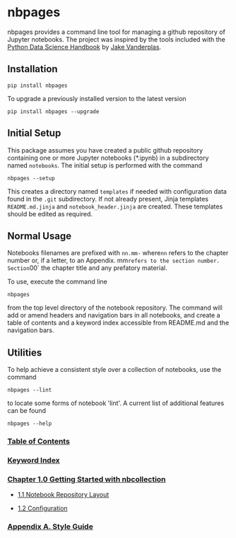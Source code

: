 
[//]: # (The README.md is produced automatically by nbpages. Make changes by edittin templates/README.md.jinja.)
# nbpages

nbpages provides a command line tool for managing a github repository of Jupyter notebooks. The project was
inspired by the tools included with the
[Python Data Science Handbook](https://github.com/jakevdp/PythonDataScienceHandbook) by
[Jake Vanderplas](https://github.com/jakevdp).

## Installation

    pip install nbpages

To upgrade a previously installed version to the latest version

    pip install nbpages --upgrade

## Initial Setup

This package assumes you have created a public github repository containing one or more Jupyter notebooks (*.ipynb) in a
subdirectory named `notebooks`. The initial setup is performed with the command

    nbpages --setup

This creates a directory named `templates` if needed with configuration data found in the `.git` subdirectory. If not
already present, Jinja templates `README.md.jinja` and `notebook_header.jinja` are created. These templates should be
edited as required.

## Normal Usage

Notebooks filenames are prefixed with `nn.mm-` where`nn` refers to the chapter number or, if a letter, to an Appendix.
mm` refers to the section number. Section `00` the chapter title and any prefatory material.

To use, execute the command line

    nbpages

from the top level directory of the notebook repository. The command will add or amend headers and navigation bars in
all notebooks, and create a table of contents and a keyword index accessible from README.md and the navigation bars.

## Utilities

To help achieve a consistent style over a collection of notebooks, use the command

    nbpages --lint

to locate some forms of notebook 'lint'.  A current list of additional features can be found

    nbpages --help



### [Table of Contents](http://nbviewer.jupyter.org/github/jckantor/nbpages/blob/master/notebooks/toc.ipynb?flush=true)

### [Keyword Index](http://nbviewer.jupyter.org/github/jckantor/nbpages/blob/master/notebooks/index.ipynb?flush=true)


### [Chapter 1.0 Getting Started with nbcollection](http://nbviewer.jupyter.org/github/jckantor/nbpages/blob/master/notebooks/01.00-Getting-Started-with-nbcollection.ipynb)

- [1.1 Notebook Repository Layout](http://nbviewer.jupyter.org/github/jckantor/nbpages/blob/master/notebooks/01.01-Notebook-Repository-Layout.ipynb)

- [1.2 Configuration](http://nbviewer.jupyter.org/github/jckantor/nbpages/blob/master/notebooks/01.02-Configuration.ipynb)


### [Appendix A. Style Guide](http://nbviewer.jupyter.org/github/jckantor/nbpages/blob/master/notebooks/A.00-Style-Guide.ipynb)

